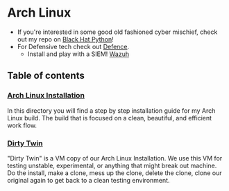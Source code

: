 # Arch Linux

- If you're interested in some good old fashioned cyber mischief, check out my repo on [Black Hat Python](https://github.com/Xerips/BlackHatPython)!
- For Defensive tech check out [Defence](https://github.com/Xerips/Defence).
  - Install and play with a SIEM! [Wazuh](https://github.com/Xerips/Defence/tree/main/Wazuh-SIEM)

## Table of contents

### [Arch Linux Installation](https://github.com/Xerips/ArchLinux/tree/main/ArchLinuxInstallation)

In this directory you will find a step by step installation guide for my Arch Linux build. The build that is focused on a clean, beautiful, and efficient work flow.

### [Dirty Twin](https://github.com/Xerips/ArchLinux/tree/main/DirtyTwin)

"Dirty Twin" is a VM copy of our Arch Linux Installation. We use this VM for testing unstable, experimental, or anything that might break out machine. Do the install, make a clone, mess up the clone, delete the clone, clone our original again to get back to a clean testing environment.
